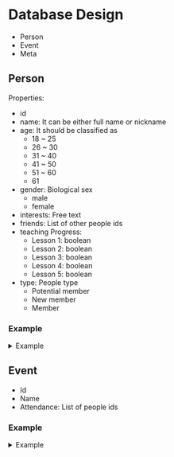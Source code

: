 # Database Design

-   Person
-   Event
-   Meta

## Person

Properties:

-   id
-   name: It can be either full name or nickname
-   age: It should be classified as
    -   18 ~ 25
    -   26 ~ 30
    -   31 ~ 40
    -   41 ~ 50
    -   51 ~ 60
    -   61
-   gender: Biological sex
    -   male
    -   female
-   interests: Free text
-   friends: List of other people ids
-   teaching Progress:
    -   Lesson 1: boolean
    -   Lesson 2: boolean
    -   Lesson 3: boolean
    -   Lesson 4: boolean
    -   Lesson 5: boolean
-   type: People type
    -   Potential member
    -   New member
    -   Member

### Example

<details><summary>Example</summary>

```json
{
	"id": 123,
	"name": "John",
	"age": 0, // 18 ~ 25
	"gender": 0, // male
	"interests": "cooking, fishing",
	"friends": [100, 12],
	"teachingProgress": {
		"lesson1": true,
		"lesson2": false,
		"lesson3": false,
		"lesson4": false,
		"lesson5": false
	},
	"type": 0 // potential member
}
```

</details>

## Event

-   Id
-   Name
-   Attendance: List of people ids

### Example

<details><summary>Example</summary>

```json
{
	"id": 123,
	"name": "Dinner Party",
	"attendance": [123, 100, 12]
}
```

## Meta
